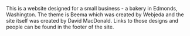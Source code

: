 This is a website designed for a small business - a bakery in Edmonds, Washington. The theme is Beema which was created by Webjeda and the site itself was created by David MacDonald. Links to those designs and people can be found in the footer of the site.